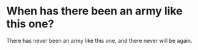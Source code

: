 # When has there been an army like this one?

There has never been an army like this one, and there never will be again.
